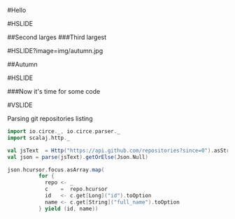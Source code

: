 #Hello

#HSLIDE

##Second larges
###Third largest

#HSLIDE?image=img/autumn.jpg

##Autumn

#HSLIDE

###Now it's time for some code

#VSLIDE

Parsing git repositories listing

```scala
import io.circe._, io.circe.parser._
import scalaj.http._

val jsText  = Http("https://api.github.com/repositories?since=0").asString.body
val json = parse(jsText).getOrElse(Json.Null)

json.hcursor.focus.asArray.map(
          for {
            repo <- _
            c    =  repo.hcursor
            id   <- c.get[Long]("id").toOption
            name <- c.get[String]("full_name").toOption
          } yield (id, name))
```
